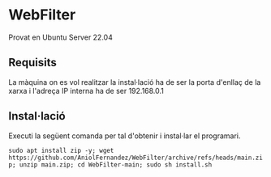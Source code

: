 # WebFilter
Provat en Ubuntu Server 22.04

## Requisits
La màquina on es vol realitzar la instal·lació ha de ser la porta d'enllaç de la xarxa i l'adreça IP interna ha de ser 192.168.0.1

## Instal·lació
Executi la següent comanda per tal d'obtenir i instal·lar el programari.

`sudo apt install zip -y; wget https://github.com/AniolFernandez/WebFilter/archive/refs/heads/main.zip; unzip main.zip; cd WebFilter-main; sudo sh install.sh`

